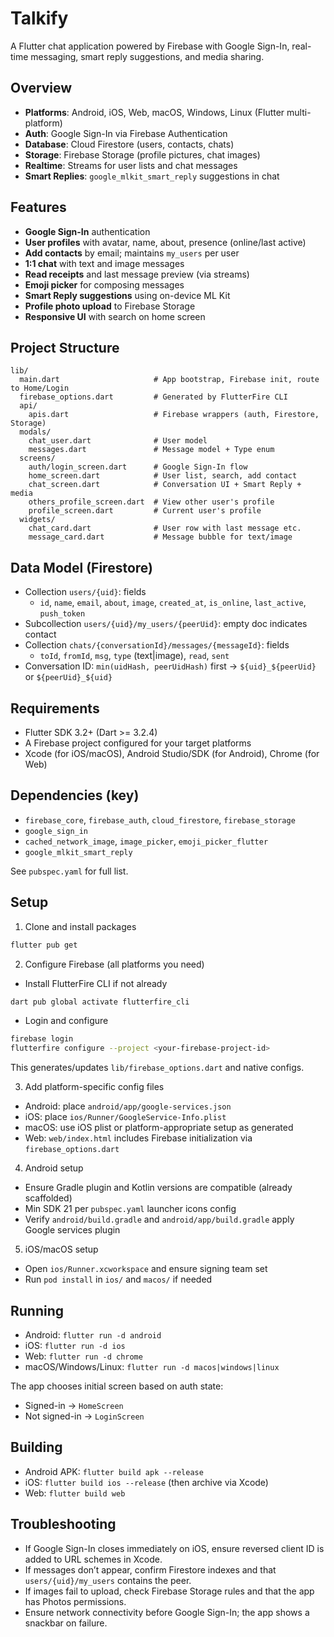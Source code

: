 # Talkify

A Flutter chat application powered by Firebase with Google Sign-In, real-time messaging, smart reply suggestions, and media sharing.

## Overview
- **Platforms**: Android, iOS, Web, macOS, Windows, Linux (Flutter multi-platform)
- **Auth**: Google Sign-In via Firebase Authentication
- **Database**: Cloud Firestore (users, contacts, chats)
- **Storage**: Firebase Storage (profile pictures, chat images)
- **Realtime**: Streams for user lists and chat messages
- **Smart Replies**: `google_mlkit_smart_reply` suggestions in chat

## Features
- **Google Sign-In** authentication
- **User profiles** with avatar, name, about, presence (online/last active)
- **Add contacts** by email; maintains `my_users` per user
- **1:1 chat** with text and image messages
- **Read receipts** and last message preview (via streams)
- **Emoji picker** for composing messages
- **Smart Reply suggestions** using on-device ML Kit
- **Profile photo upload** to Firebase Storage
- **Responsive UI** with search on home screen

## Project Structure
```
lib/
  main.dart                     # App bootstrap, Firebase init, route to Home/Login
  firebase_options.dart         # Generated by FlutterFire CLI
  api/
    apis.dart                   # Firebase wrappers (auth, Firestore, Storage)
  modals/
    chat_user.dart              # User model
    messages.dart               # Message model + Type enum
  screens/
    auth/login_screen.dart      # Google Sign-In flow
    home_screen.dart            # User list, search, add contact
    chat_screen.dart            # Conversation UI + Smart Reply + media
    others_profile_screen.dart  # View other user's profile
    profile_screen.dart         # Current user's profile
  widgets/
    chat_card.dart              # User row with last message etc.
    message_card.dart           # Message bubble for text/image
```

## Data Model (Firestore)
- Collection `users/{uid}`: fields
  - `id`, `name`, `email`, `about`, `image`, `created_at`, `is_online`, `last_active`, `push_token`
- Subcollection `users/{uid}/my_users/{peerUid}`: empty doc indicates contact
- Collection `chats/{conversationId}/messages/{messageId}`: fields
  - `toId`, `fromId`, `msg`, `type` (text|image), `read`, `sent`
- Conversation ID: `min(uidHash, peerUidHash)` first → `${uid}_${peerUid}` or `${peerUid}_${uid}`

## Requirements
- Flutter SDK 3.2+ (Dart >= 3.2.4)
- A Firebase project configured for your target platforms
- Xcode (for iOS/macOS), Android Studio/SDK (for Android), Chrome (for Web)

## Dependencies (key)
- `firebase_core`, `firebase_auth`, `cloud_firestore`, `firebase_storage`
- `google_sign_in`
- `cached_network_image`, `image_picker`, `emoji_picker_flutter`
- `google_mlkit_smart_reply`

See `pubspec.yaml` for full list.

## Setup
1) Clone and install packages
```bash
flutter pub get
```

2) Configure Firebase (all platforms you need)
- Install FlutterFire CLI if not already
```bash
dart pub global activate flutterfire_cli
```
- Login and configure
```bash
firebase login
flutterfire configure --project <your-firebase-project-id>
```
This generates/updates `lib/firebase_options.dart` and native configs.

3) Add platform-specific config files
- Android: place `android/app/google-services.json`
- iOS: place `ios/Runner/GoogleService-Info.plist`
- macOS: use iOS plist or platform-appropriate setup as generated
- Web: `web/index.html` includes Firebase initialization via `firebase_options.dart`

4) Android setup
- Ensure Gradle plugin and Kotlin versions are compatible (already scaffolded)
- Min SDK 21 per `pubspec.yaml` launcher icons config
- Verify `android/build.gradle` and `android/app/build.gradle` apply Google services plugin

5) iOS/macOS setup
- Open `ios/Runner.xcworkspace` and ensure signing team set
- Run `pod install` in `ios/` and `macos/` if needed

## Running
- Android: `flutter run -d android`
- iOS: `flutter run -d ios`
- Web: `flutter run -d chrome`
- macOS/Windows/Linux: `flutter run -d macos|windows|linux`

The app chooses initial screen based on auth state:
- Signed-in → `HomeScreen`
- Not signed-in → `LoginScreen`

## Building
- Android APK: `flutter build apk --release`
- iOS: `flutter build ios --release` (then archive via Xcode)
- Web: `flutter build web`


## Troubleshooting
- If Google Sign-In closes immediately on iOS, ensure reversed client ID is added to URL schemes in Xcode.
- If messages don’t appear, confirm Firestore indexes and that `users/{uid}/my_users` contains the peer.
- If images fail to upload, check Firebase Storage rules and that the app has Photos permissions.
- Ensure network connectivity before Google Sign-In; the app shows a snackbar on failure.
